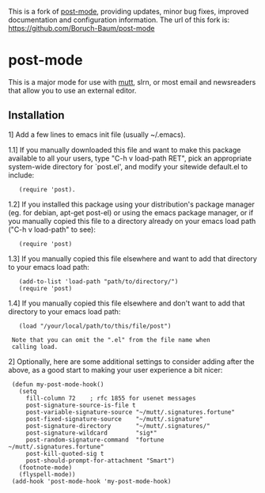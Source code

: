 This is a fork of [post-mode](https://github.com/zedinosaur/post-mode), providing updates, minor bug fixes, improved documentation and configuration information. The url of this fork is: https://github.com/Boruch-Baum/post-mode

post-mode
=========

This is a major mode for use with [mutt](http://www.mutt.org/), slrn, or most
email and newsreaders that allow you to use an external editor.

Installation
------------

1] Add a few lines to emacs init file (usually ~/.emacs).

1.1] If you manually downloaded this file and want to make this
     package available to all your users, type "C-h v load-path
     RET", pick an appropriate system-wide directory for `post.el',
     and modify your sitewide default.el to include:

       (require 'post).

1.2] If you installed this package using your distribution's
     package manager (eg. for debian, apt-get post-el) or using
     the emacs package manager, or if you manually copied this
     file to a directory already on your emacs load path ("C-h v
     load-path" to see):

       (require 'post)

1.3] If you manually copied this file elsewhere and want to
     add that directory to your emacs load path:

       (add-to-list 'load-path "path/to/directory/")
       (require 'post)

1.4] If you manually copied this file elsewhere and don't want
     to add that directory to your emacs load path:

       (load "/your/local/path/to/this/file/post")

     Note that you can omit the ".el" from the file name when
     calling load.

2] Optionally, here are some additional settings to consider
   adding after the above, as a good start to making your user
   experience a bit nicer:

     (defun my-post-mode-hook()
       (setq
         fill-column 72    ; rfc 1855 for usenet messages
         post-signature-source-is-file t
         post-variable-signature-source "~/mutt/.signatures.fortune"
         post-fixed-signature-source    "~/mutt/.signature"
         post-signature-directory       "~/mutt/.signatures/"
         post-signature-wildcard        "sig*"
         post-random-signature-command  "fortune ~/mutt/.signatures.fortune"
         post-kill-quoted-sig t
         post-should-prompt-for-attachment "Smart")
       (footnote-mode)
       (flyspell-mode))
     (add-hook 'post-mode-hook 'my-post-mode-hook)

